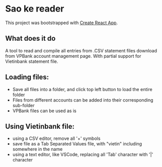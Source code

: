 # Sao ke reader

This project was bootstrapped with [Create React App](https://github.com/facebook/create-react-app).

## What does it do

A tool to read and compile all entries from .CSV statement files download from VPBank account management page.
With partial support for Vietinbank statement file.

## Loading files:
- Save all files into a folder, and click top left button to load the entire folder
- Files from different accounts can be added into their corresponding sub-folder
- VPBank files can be used as is
## Using Vietinbank file:
- using a CSV editor, remove all '+' symbols
- save file as a Tab Separated Values file, with "vietin" including somewhere in the name
- using a text editor, like VSCode, replacing all 'Tab' character with '|' character